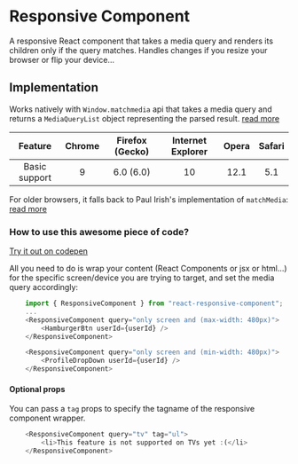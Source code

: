 # Responsive Component

A responsive React component that takes a media query and renders its children only if the query matches. Handles changes if you resize your browser or flip your device...

## Implementation

Works natively with `Window.matchmedia` api that takes a media query and returns a `MediaQueryList` object representing the parsed result. [read more](https://developer.mozilla.org/en-US/docs/Web/API/Window/matchMedia)

| Feature   |   Chrome | Firefox (Gecko) | Internet Explorer  | Opera  | Safari |
|:----------:|:-------------:|:------:|:-------------:|:------:|:-------------:|
| Basic support |  9    |    6.0 (6.0)     |    10       |       12.1  |  5.1 |


For older browsers, it falls back to Paul Irish's implementation of `matchMedia`: [read more](https://github.com/paulirish/matchMedia.js/)

### How to use this awesome piece of code?

[Try it out on codepen](http://codepen.io/jfkhoury/pen/MegmwV)

All you need to do is wrap your content (React Components or jsx or html...) for the specific screen/device you are trying to target, and set the media query accordingly:

```javascript
    import { ResponsiveComponent } from "react-responsive-component";
    ...
    <ResponsiveComponent query="only screen and (max-width: 480px)">
        <HamburgerBtn userId={userId} />
    </ResponsiveComponent>

    <ResponsiveComponent query="only screen and (min-width: 480px)">
        <ProfileDropDown userId={userId} />
    </ResponsiveComponent>
```

#### Optional props

You can pass a `tag` props to specify the tagname of the responsive component wrapper.

```javascript
    <ResponsiveComponent query="tv" tag="ul">
        <li>This feature is not supported on TVs yet :(</li>
    </ResponsiveComponent>
```

